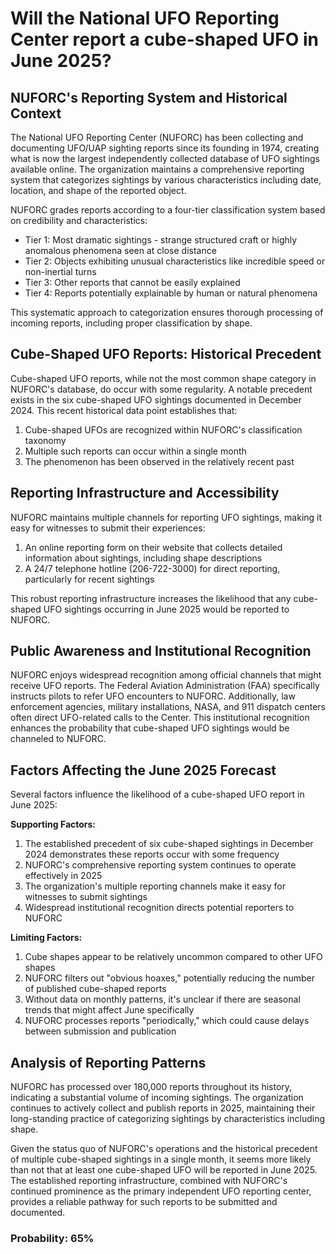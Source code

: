 # Will the National UFO Reporting Center report a cube-shaped UFO in June 2025?

## NUFORC's Reporting System and Historical Context

The National UFO Reporting Center (NUFORC) has been collecting and documenting UFO/UAP sighting reports since its founding in 1974, creating what is now the largest independently collected database of UFO sightings available online. The organization maintains a comprehensive reporting system that categorizes sightings by various characteristics including date, location, and shape of the reported object.

NUFORC grades reports according to a four-tier classification system based on credibility and characteristics:
- Tier 1: Most dramatic sightings - strange structured craft or highly anomalous phenomena seen at close distance
- Tier 2: Objects exhibiting unusual characteristics like incredible speed or non-inertial turns
- Tier 3: Other reports that cannot be easily explained
- Tier 4: Reports potentially explainable by human or natural phenomena

This systematic approach to categorization ensures thorough processing of incoming reports, including proper classification by shape.

## Cube-Shaped UFO Reports: Historical Precedent

Cube-shaped UFO reports, while not the most common shape category in NUFORC's database, do occur with some regularity. A notable precedent exists in the six cube-shaped UFO sightings documented in December 2024. This recent historical data point establishes that:

1. Cube-shaped UFOs are recognized within NUFORC's classification taxonomy
2. Multiple such reports can occur within a single month
3. The phenomenon has been observed in the relatively recent past

## Reporting Infrastructure and Accessibility

NUFORC maintains multiple channels for reporting UFO sightings, making it easy for witnesses to submit their experiences:

1. An online reporting form on their website that collects detailed information about sightings, including shape descriptions
2. A 24/7 telephone hotline (206-722-3000) for direct reporting, particularly for recent sightings

This robust reporting infrastructure increases the likelihood that any cube-shaped UFO sightings occurring in June 2025 would be reported to NUFORC.

## Public Awareness and Institutional Recognition

NUFORC enjoys widespread recognition among official channels that might receive UFO reports. The Federal Aviation Administration (FAA) specifically instructs pilots to refer UFO encounters to NUFORC. Additionally, law enforcement agencies, military installations, NASA, and 911 dispatch centers often direct UFO-related calls to the Center. This institutional recognition enhances the probability that cube-shaped UFO sightings would be channeled to NUFORC.

## Factors Affecting the June 2025 Forecast

Several factors influence the likelihood of a cube-shaped UFO report in June 2025:

**Supporting Factors:**
1. The established precedent of six cube-shaped sightings in December 2024 demonstrates these reports occur with some frequency
2. NUFORC's comprehensive reporting system continues to operate effectively in 2025
3. The organization's multiple reporting channels make it easy for witnesses to submit sightings
4. Widespread institutional recognition directs potential reporters to NUFORC

**Limiting Factors:**
1. Cube shapes appear to be relatively uncommon compared to other UFO shapes
2. NUFORC filters out "obvious hoaxes," potentially reducing the number of published cube-shaped reports
3. Without data on monthly patterns, it's unclear if there are seasonal trends that might affect June specifically
4. NUFORC processes reports "periodically," which could cause delays between submission and publication

## Analysis of Reporting Patterns

NUFORC has processed over 180,000 reports throughout its history, indicating a substantial volume of incoming sightings. The organization continues to actively collect and publish reports in 2025, maintaining their long-standing practice of categorizing sightings by characteristics including shape.

Given the status quo of NUFORC's operations and the historical precedent of multiple cube-shaped sightings in a single month, it seems more likely than not that at least one cube-shaped UFO will be reported in June 2025. The established reporting infrastructure, combined with NUFORC's continued prominence as the primary independent UFO reporting center, provides a reliable pathway for such reports to be submitted and documented.

### Probability: 65%